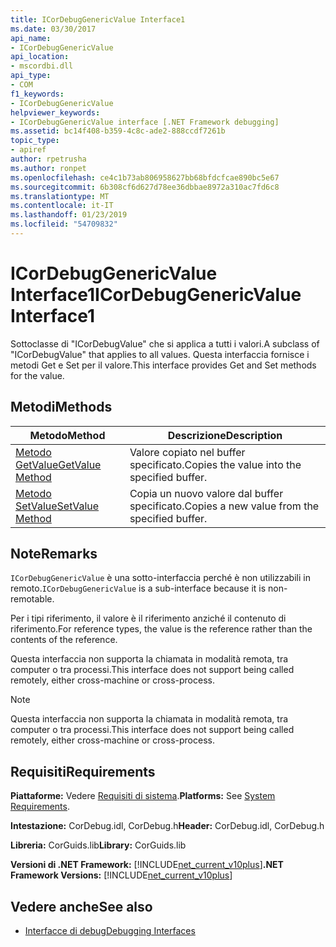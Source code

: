 ```yaml
---
title: ICorDebugGenericValue Interface1
ms.date: 03/30/2017
api_name:
- ICorDebugGenericValue
api_location:
- mscordbi.dll
api_type:
- COM
f1_keywords:
- ICorDebugGenericValue
helpviewer_keywords:
- ICorDebugGenericValue interface [.NET Framework debugging]
ms.assetid: bc14f408-b359-4c8c-ade2-888ccdf7261b
topic_type:
- apiref
author: rpetrusha
ms.author: ronpet
ms.openlocfilehash: ce4c1b73ab806958627bb68bfdcfcae890bc5e67
ms.sourcegitcommit: 6b308cf6d627d78ee36dbbae8972a310ac7fd6c8
ms.translationtype: MT
ms.contentlocale: it-IT
ms.lasthandoff: 01/23/2019
ms.locfileid: "54709832"
---
```

# <a name="icordebuggenericvalue-interface1"></a><span data-ttu-id="fd4f0-102">ICorDebugGenericValue Interface1</span><span class="sxs-lookup"><span data-stu-id="fd4f0-102">ICorDebugGenericValue Interface1</span></span>
<span data-ttu-id="fd4f0-103">Sottoclasse di "ICorDebugValue" che si applica a tutti i valori.</span><span class="sxs-lookup"><span data-stu-id="fd4f0-103">A subclass of "ICorDebugValue" that applies to all values.</span></span> <span data-ttu-id="fd4f0-104">Questa interfaccia fornisce i metodi Get e Set per il valore.</span><span class="sxs-lookup"><span data-stu-id="fd4f0-104">This interface provides Get and Set methods for the value.</span></span>  
  
## <a name="methods"></a><span data-ttu-id="fd4f0-105">Metodi</span><span class="sxs-lookup"><span data-stu-id="fd4f0-105">Methods</span></span>  
  
|<span data-ttu-id="fd4f0-106">Metodo</span><span class="sxs-lookup"><span data-stu-id="fd4f0-106">Method</span></span>|<span data-ttu-id="fd4f0-107">Descrizione</span><span class="sxs-lookup"><span data-stu-id="fd4f0-107">Description</span></span>|  
|------------|-----------------|  
|[<span data-ttu-id="fd4f0-108">Metodo GetValue</span><span class="sxs-lookup"><span data-stu-id="fd4f0-108">GetValue Method</span></span>](../../../../docs/framework/unmanaged-api/debugging/icordebuggenericvalue-getvalue-method.md)|<span data-ttu-id="fd4f0-109">Valore copiato nel buffer specificato.</span><span class="sxs-lookup"><span data-stu-id="fd4f0-109">Copies the value into the specified buffer.</span></span>|  
|[<span data-ttu-id="fd4f0-110">Metodo SetValue</span><span class="sxs-lookup"><span data-stu-id="fd4f0-110">SetValue Method</span></span>](../../../../docs/framework/unmanaged-api/debugging/icordebuggenericvalue-setvalue-method.md)|<span data-ttu-id="fd4f0-111">Copia un nuovo valore dal buffer specificato.</span><span class="sxs-lookup"><span data-stu-id="fd4f0-111">Copies a new value from the specified buffer.</span></span>|  
  
## <a name="remarks"></a><span data-ttu-id="fd4f0-112">Note</span><span class="sxs-lookup"><span data-stu-id="fd4f0-112">Remarks</span></span>  
 <span data-ttu-id="fd4f0-113">`ICorDebugGenericValue` è una sotto-interfaccia perché è non utilizzabili in remoto.</span><span class="sxs-lookup"><span data-stu-id="fd4f0-113">`ICorDebugGenericValue` is a sub-interface because it is non-remotable.</span></span>  
  
 <span data-ttu-id="fd4f0-114">Per i tipi riferimento, il valore è il riferimento anziché il contenuto di riferimento.</span><span class="sxs-lookup"><span data-stu-id="fd4f0-114">For reference types, the value is the reference rather than the contents of the reference.</span></span>  
  
 <span data-ttu-id="fd4f0-115">Questa interfaccia non supporta la chiamata in modalità remota, tra computer o tra processi.</span><span class="sxs-lookup"><span data-stu-id="fd4f0-115">This interface does not support being called remotely, either cross-machine or cross-process.</span></span>  
  
> [!NOTE]
>  <span data-ttu-id="fd4f0-116">Questa interfaccia non supporta la chiamata in modalità remota, tra computer o tra processi.</span><span class="sxs-lookup"><span data-stu-id="fd4f0-116">This interface does not support being called remotely, either cross-machine or cross-process.</span></span>  
  
## <a name="requirements"></a><span data-ttu-id="fd4f0-117">Requisiti</span><span class="sxs-lookup"><span data-stu-id="fd4f0-117">Requirements</span></span>  
 <span data-ttu-id="fd4f0-118">**Piattaforme:** Vedere [Requisiti di sistema](../../../../docs/framework/get-started/system-requirements.md).</span><span class="sxs-lookup"><span data-stu-id="fd4f0-118">**Platforms:** See [System Requirements](../../../../docs/framework/get-started/system-requirements.md).</span></span>  
  
 <span data-ttu-id="fd4f0-119">**Intestazione:** CorDebug.idl, CorDebug.h</span><span class="sxs-lookup"><span data-stu-id="fd4f0-119">**Header:** CorDebug.idl, CorDebug.h</span></span>  
  
 <span data-ttu-id="fd4f0-120">**Libreria:** CorGuids.lib</span><span class="sxs-lookup"><span data-stu-id="fd4f0-120">**Library:** CorGuids.lib</span></span>  
  
 <span data-ttu-id="fd4f0-121">**Versioni di .NET Framework:** [!INCLUDE[net_current_v10plus](../../../../includes/net-current-v10plus-md.md)]</span><span class="sxs-lookup"><span data-stu-id="fd4f0-121">**.NET Framework Versions:** [!INCLUDE[net_current_v10plus](../../../../includes/net-current-v10plus-md.md)]</span></span>  
  
## <a name="see-also"></a><span data-ttu-id="fd4f0-122">Vedere anche</span><span class="sxs-lookup"><span data-stu-id="fd4f0-122">See also</span></span>

- [<span data-ttu-id="fd4f0-123">Interfacce di debug</span><span class="sxs-lookup"><span data-stu-id="fd4f0-123">Debugging Interfaces</span></span>](../../../../docs/framework/unmanaged-api/debugging/debugging-interfaces.md)
